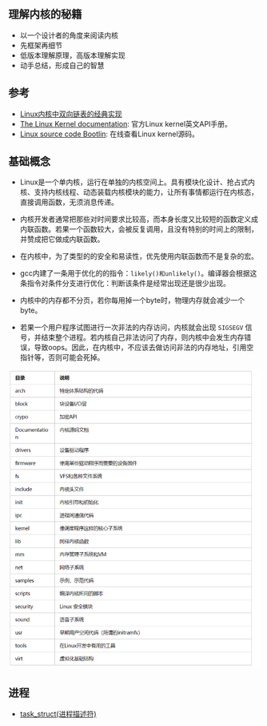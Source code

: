<!--
 * @Author: JohnJeep
 * @Date: 2020-08-19 19:37:29
 * @LastEditTime: 2020-11-23 17:22:23
 * @LastEditors: Please set LastEditors
 * @Description: Linux kernel学习
 * @FilePath: /linux_kernel.md
-->
## 理解内核的秘籍
- 以一个设计者的角度来阅读内核
- 先框架再细节
- 低版本理解原理，高版本理解实现
- 动手总结，形成自己的智慧


## 参考
- [Linux内核中双向链表的经典实现](https://www.cnblogs.com/skywang12345/p/3562146.html#a1)
- [The Linux Kernel documentation](https://www.kernel.org/doc/html/latest/): 官方Linux kernel英文API手册。
- [Linux source code Bootlin](https://elixir.bootlin.com/linux/latest/source): 在线查看Linux kernel源码。



## 基础概念
- Linux是一个单内核，运行在单独的内核空间上。具有模块化设计、抢占式内核、支持内核线程、动态装载内核模块的能力，让所有事情都运行在内核态，直接调用函数，无须消息传递。

- 内核开发者通常把那些对时间要求比较高，而本身长度又比较短的函数定义成内联函数。若果一个函数较大，会被反复调用，且没有特别的时间上的限制，并赞成把它做成内联函数。

- 在内核中，为了类型的的安全和易读性，优先使用内联函数而不是复杂的宏。

- gcc内建了一条用于优化的的指令：`likely()和unlikely()`。编译器会根据这条指令对条件分支进行优化：判断该条件是经常出现还是很少出现。

- 内核中的内存都不分页，若你每用掉一个byte时，物理内存就会减少一个byte。
- 若果一个用户程序试图进行一次非法的内存访问，内核就会出现 `SIGSEGV` 信号，并结束整个进程。若内核自己非法访问了内存，则内核中会发生内存错误，导致oops。因此，在内核中，不应该去做访问非法的内存地址，引用空指针等，否则可能会死掉。


<img src="./pictures/内核源码结构.png">


## 进程
- [task_struct(进程描述符)](https://blog.csdn.net/lf_2016/article/details/54347820)

















